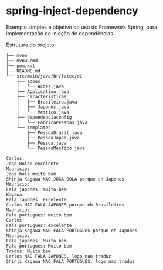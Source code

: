 # spring-inject-dependency

Exemplo simples e objetivo do uso do Framework Spring, para implementação de injeção de dependências.

Estrutura do projeto:


```shell
├── mvnw
├── mvnw.cmd
├── pom.xml
├── README.md
└── src/main/java/br/fatec/di
    ├── acoes
    │   └── Acoes.java
    ├── Application.java
    ├── caracteristicas
    │   ├── Brasileiro.java
    │   ├── Japones.java
    │   └── Mestico.java
    ├── dependenciaconfig
    │   └── FabricaPessoas.java
    └── templates
        ├── PessoaBrasil.java
        ├── PessoaJapao.java
        ├── Pessoa.java
        └── PessoaMestico.java
```



```
Carlos: 
Joga Bola: excelente
Mauricio: 
Joga bola muito bem
Shinja Kagawa NAO JOGA BOLA porque eh Japones
Mauricio: 
Fala japones: muito bem
Kagawa: 
Fala japones: excelente
Carlos NAO FALA JAPONES porque eh Brasileiros
Mauricio: 
Fala portugues: muito bem
Carlos: 
Fala portugues: excelente
Shinja Kagawa NAO FALA PORTUGUES porque eh Japones
Mauricio: 
Fala japones: Muito bem
Fala portugues: Muito bem
Traduz: Muito bem
Carlos NAO FALA JAPONES, logo nao traduz
Shinji Kagawa NAO FALA PORTUGUES, logo nao traduz
```